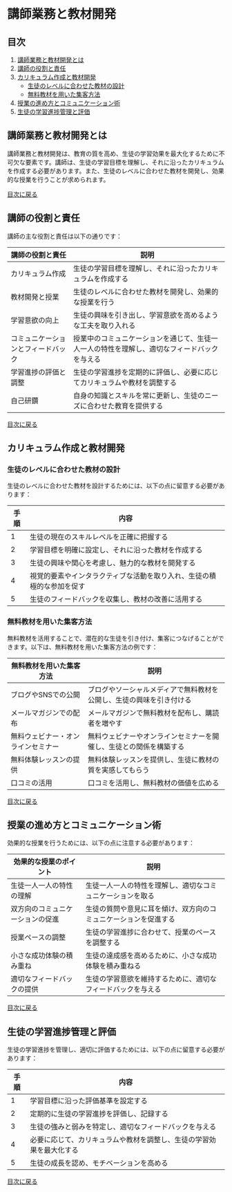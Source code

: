 # 講師業務と教材開発

<a id="toc"></a>

## 目次
1. [講師業務と教材開発とは](#introduction)
2. [講師の役割と責任](#roles-responsibilities)
3. [カリキュラム作成と教材開発](#curriculum-materials)
   - [生徒のレベルに合わせた教材の設計](#student-level-materials)
   - [無料教材を用いた集客方法](#free-materials-marketing)
4. [授業の進め方とコミュニケーション術](#teaching-communication)
5. [生徒の学習進捗管理と評価](#progress-evaluation)

<a id="introduction"></a>

## 講師業務と教材開発とは
講師業務と教材開発は、教育の質を高め、生徒の学習効果を最大化するために不可欠な要素です。講師は、生徒の学習目標を理解し、それに沿ったカリキュラムを作成する必要があります。また、生徒のレベルに合わせた教材を開発し、効果的な授業を行うことが求められます。


[目次に戻る](#toc)

<a id="roles-responsibilities"></a>

## 講師の役割と責任
講師の主な役割と責任は以下の通りです：

| 講師の役割と責任 | 説明 |
|-----------------|------|
| カリキュラム作成 | 生徒の学習目標を理解し、それに沿ったカリキュラムを作成する |
| 教材開発と授業 | 生徒のレベルに合わせた教材を開発し、効果的な授業を行う |
| 学習意欲の向上 | 生徒の興味を引き出し、学習意欲を高めるような工夫を取り入れる |
| コミュニケーションとフィードバック | 授業中のコミュニケーションを通じて、生徒一人一人の特性を理解し、適切なフィードバックを与える |
| 学習進捗の評価と調整 | 生徒の学習進捗を定期的に評価し、必要に応じてカリキュラムや教材を調整する |
| 自己研鑽 | 自身の知識とスキルを常に更新し、生徒のニーズに合わせた教育を提供する |

[目次に戻る](#toc)

<a id="curriculum-materials"></a>

## カリキュラム作成と教材開発

### <a id="student-level-materials"></a>生徒のレベルに合わせた教材の設計
生徒のレベルに合わせた教材を設計するためには、以下の点に留意する必要があります：

| 手順 | 内容 |
|-----|------|
| 1 | 生徒の現在のスキルレベルを正確に把握する |
| 2 | 学習目標を明確に設定し、それに沿った教材を作成する |
| 3 | 生徒の興味や関心を考慮し、魅力的な教材を開発する |
| 4 | 視覚的要素やインタラクティブな活動を取り入れ、生徒の積極的な参加を促す |
| 5 | 生徒のフィードバックを収集し、教材の改善に活用する |

### <a id="free-materials-marketing"></a>無料教材を用いた集客方法
無料教材を活用することで、潜在的な生徒を引き付け、集客につなげることができます。以下は、無料教材を用いた集客方法の例です：

| 無料教材を用いた集客方法 | 説明 |
|--------------------------|------|
| ブログやSNSでの公開 | ブログやソーシャルメディアで無料教材を公開し、生徒の興味を引き付ける |
| メールマガジンでの配布 | メールマガジンで無料教材を配布し、購読者を増やす |
| 無料ウェビナー・オンラインセミナー | 無料ウェビナーやオンラインセミナーを開催し、生徒との関係を構築する |
| 無料体験レッスンの提供 | 無料体験レッスンを提供し、生徒に教材の質を実感してもらう |
| 口コミの活用 | 口コミを活用し、無料教材の価値を広める |
[目次に戻る](#toc)

<a id="teaching-communication"></a>

## 授業の進め方とコミュニケーション術
効果的な授業を行うためには、以下の点に注意する必要があります：

| 効果的な授業のポイント | 説明 |
|------------------------|------|
| 生徒一人一人の特性の理解 | 生徒一人一人の特性を理解し、適切なコミュニケーションを取る |
| 双方向のコミュニケーションの促進 | 生徒の質問や意見に耳を傾け、双方向のコミュニケーションを促進する |
| 授業ペースの調整 | 生徒の学習進捗に合わせて、授業のペースを調整する |
| 小さな成功体験の積み重ね | 生徒の達成感を高めるために、小さな成功体験を積み重ねる |
| 適切なフィードバックの提供 | 生徒の学習意欲を維持するために、適切なフィードバックを与える |
[目次に戻る](#toc)

<a id="progress-evaluation"></a>

## 生徒の学習進捗管理と評価
生徒の学習進捗を管理し、適切に評価するためには、以下の点に留意する必要があります：

| 手順 | 内容 |
|------|------|
| 1 | 学習目標に沿った評価基準を設定する |
| 2 | 定期的に生徒の学習進捗を評価し、記録する |
| 3 | 生徒の強みと弱みを特定し、適切なフィードバックを与える |
| 4 | 必要に応じて、カリキュラムや教材を調整し、生徒の学習効果を最大化する |
| 5 | 生徒の成長を認め、モチベーションを高める |

[目次に戻る](#toc)